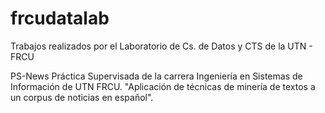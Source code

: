 # frcudatalab
Trabajos realizados por el Laboratorio de Cs. de Datos y CTS de la UTN - FRCU

PS-News
Práctica Supervisada de la carrera Ingeniería en Sistemas de Información de UTN FRCU. "Aplicación de técnicas de minería de textos a un corpus de noticias en español".
